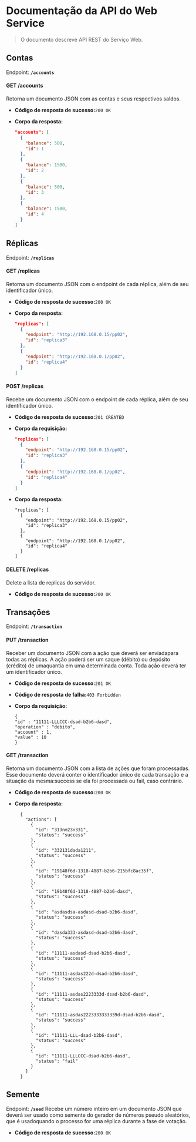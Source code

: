 # Documentação da API do Web Service

> O documento descreve API REST do Serviço Web. 


## Contas

Endpoint: **`/accounts`**


#### GET /accounts
Retorna um documento JSON com as contas e seus respectivos saldos.

* **Código  de resposta de sucesso:**`200 OK`

* **Corpo da resposta:**

  ```json
  "accounts": [
    {
      "balance": 500,
      "id": 1
    },
    {
      "balance": 1500,
      "id": 2
    },
    {
      "balance": 500,
      "id": 3
    },
    {
      "balance": 1500,
      "id": 4
    }
  ]

## Réplicas

Endpoint: **`/replicas`**

#### GET /replicas
Retorna um documento JSON com o endpoint de cada réplica, além de seu identificador único.

* **Código  de resposta de sucesso:**`200 OK`

* **Corpo da resposta:**

  ```json
  "replicas": [
    {
      "endpoint": "http://192.168.0.15/pp02",
      "id": "replica3"
    },
    {
      "endpoint": "http://192.168.0.1/pp02",
      "id": "replica4"
    }
  ]

#### POST /replicas
Recebe um documento JSON com o endpoint de cada réplica, além de seu identificador único.
* **Código  de resposta de sucesso:**`201 CREATED`

* **Corpo da requisição:**

  ```json
  "replicas": [
    {
      "endpoint": "http://192.168.0.15/pp02",
      "id": "replica3"
    },
    {
      "endpoint": "http://192.168.0.1/pp02",
      "id": "replica4"
    }
  ]


* **Corpo da resposta:**

  ```json{
  "replicas": [
    {
      "endpoint": "http://192.168.0.15/pp02",
      "id": "replica3"
    },
    {
      "endpoint": "http://192.168.0.1/pp02",
      "id": "replica4"
    }
  ]
  
#### DELETE /replicas
Delete a lista de replicas do servidor.
* **Código  de resposta de sucesso:**`200 OK`

## Transações

Endpoint: **`/transaction`**

#### PUT /transaction
Receber um documento JSON com a ação que deverá ser enviadapara todas as réplicas. A ação poderá ser um saque (débito) ou depósito (crédito) de umaquantia em uma determinada conta. Toda ação deverá ter um identificador único.
* **Código  de resposta de sucesso:**`201 OK`
* **Código  de resposta de falha:**`403 Forbidden`

* **Corpo da requisição:**

  ```json{
  {
  "id" : "11111-LLLCCC-dsad-b2b6-dasd",
  "operation" : "debito",
  "account" : 1,
  "value" : 10
  }

#### GET /transaction
Retorna um documento JSON com a lista de ações que foram processadas. Esse documento deverá conter o identificador único de cada transação e a situação da mesma:success se ela foi processada ou fail, caso contrário.
* **Código  de resposta de sucesso:**`200 OK`

* **Corpo da resposta:**
  ```json{
    {
      "actions": [
        {
          "id": "313nm23n331",
          "status": "success"
        },
        {
          "id": "332131dada1211",
          "status": "success"
        },
        {
          "id": "19148f6d-1318-4887-b2b6-215bfc8ac35f",
          "status": "success"
        },
        {
          "id": "19148f6d-1318-4887-b2b6-dasd",
          "status": "success"
        },
        {
          "id": "asdasdsa-asdasd-dsad-b2b6-dasd",
          "status": "success"
        },
        {
          "id": "dasda333-asdasd-dsad-b2b6-dasd",
          "status": "success"
        },
        {
          "id": "11111-asdasd-dsad-b2b6-dasd",
          "status": "success"
        },
        {
          "id": "11111-asdas222d-dsad-b2b6-dasd",
          "status": "success"
        },
        {
          "id": "11111-asdas2223333d-dsad-b2b6-dasd",
          "status": "success"
        },
        {
          "id": "11111-asdas2223333333339d-dsad-b2b6-dasd",
          "status": "success"
        },
        {
          "id": "11111-LLL-dsad-b2b6-dasd",
          "status": "success"
        },
        {
          "id": "11111-LLLCCC-dsad-b2b6-dasd",
          "status": "fail"
        }
      ]
    }

## Semente

Endpoint: **`/seed`**
Recebe um  número  inteiro  em  um  documento  JSON  que deverá ser usado como semente do gerador de números pseudo aleatórios, que é usadoquando o processo for uma réplica durante a fase de votação.
* **Código  de resposta de sucesso:**`200 OK`


